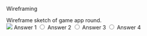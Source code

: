 Wireframing


<!DOCTYPE html>
<html>
  <head>
    <title>PiN Demo App</title>
  </head> 
  <body>
<p>
  Wireframe sketch of game app round.
  <br>
  <img src="
 

</p>	
    <label>Question 1</label>
<label>
  <input type="radio" name="status">
  Answer 1
</label>
<label>
  <input type="radio" name="status">
  Answer 2
</label>
<label>
  <input type="radio" name="status">
  Answer 3
</label>
<label>
  <input type="radio" name="status">
  Answer 4
</label>
  </body>  
</html>